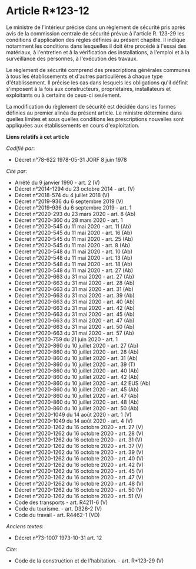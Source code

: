 # Article R*123-12

Le ministre de l'intérieur précise dans un règlement de sécurité pris après avis de la commission centrale de sécurité prévue
à l'article R. 123-29 les conditions d'application des règles définies au présent chapitre. Il indique notamment les
conditions dans lesquelles il doit être procédé à l'essai des matériaux, à l'entretien et à la vérification des
installations, à l'emploi et à la surveillance des personnes, à l'exécution des travaux. 

Le règlement de sécurité comprend des prescriptions générales communes à tous les établissements et d'autres particulières à
chaque type d'établissement. Il précise les cas dans lesquels les obligations qu'il définit s'imposent à la fois aux
constructeurs, propriétaires, installateurs et exploitants ou à certains de ceux-ci seulement. 

La modification du règlement de sécurité est décidée dans les formes définies au premier alinéa du présent article. Le
ministre détermine dans quelles limites et sous quelles conditions les prescriptions nouvelles sont appliquées aux
établissements en cours d'exploitation.

**Liens relatifs à cet article**

_Codifié par_:

  - Décret n°78-622 1978-05-31 JORF 8 juin 1978

_Cité par_:

  - Arrêté du 9 janvier 1990 - art. 2 (V)
  - Décret n°2014-1294 du 23 octobre 2014 - art. (V)
  - Décret n°2018-574 du 4 juillet 2018 (V)
  - Décret n°2019-936 du 6 septembre 2019 (V)
  - Décret n°2019-936 du 6 septembre 2019 - art. 1
  - Décret n°2020-293 du 23 mars 2020 - art. 8 (Ab)
  - Décret n°2020-360 du 28 mars 2020 - art. 1
  - Décret n°2020-545 du 11 mai 2020 - art. 11 (Ab)
  - Décret n°2020-545 du 11 mai 2020 - art. 16 (Ab)
  - Décret n°2020-545 du 11 mai 2020 - art. 25 (Ab)
  - Décret n°2020-545 du 11 mai 2020 - art. 8 (Ab)
  - Décret n°2020-548 du 11 mai 2020 - art. 10 (Ab)
  - Décret n°2020-548 du 11 mai 2020 - art. 13 (Ab)
  - Décret n°2020-548 du 11 mai 2020 - art. 18 (Ab)
  - Décret n°2020-548 du 11 mai 2020 - art. 27 (Ab)
  - Décret n°2020-663 du 31 mai 2020 - art. 27 (Ab)
  - Décret n°2020-663 du 31 mai 2020 - art. 28 (Ab)
  - Décret n°2020-663 du 31 mai 2020 - art. 31 (Ab)
  - Décret n°2020-663 du 31 mai 2020 - art. 39 (Ab)
  - Décret n°2020-663 du 31 mai 2020 - art. 40 (Ab)
  - Décret n°2020-663 du 31 mai 2020 - art. 42 (Ab)
  - Décret n°2020-663 du 31 mai 2020 - art. 45 (Ab)
  - Décret n°2020-663 du 31 mai 2020 - art. 47 (Ab)
  - Décret n°2020-663 du 31 mai 2020 - art. 50 (Ab)
  - Décret n°2020-663 du 31 mai 2020 - art. 57 (Ab)
  - Décret n°2020-759 du 21 juin 2020 - art. 1
  - Décret n°2020-860 du 10 juillet 2020 - art. 27 (Ab)
  - Décret n°2020-860 du 10 juillet 2020 - art. 28 (Ab)
  - Décret n°2020-860 du 10 juillet 2020 - art. 31 (Ab)
  - Décret n°2020-860 du 10 juillet 2020 - art. 39 (T)
  - Décret n°2020-860 du 10 juillet 2020 - art. 40 (Ab)
  - Décret n°2020-860 du 10 juillet 2020 - art. 42 (Ab)
  - Décret n°2020-860 du 10 juillet 2020 - art. 42 EUS (Ab)
  - Décret n°2020-860 du 10 juillet 2020 - art. 45 (Ab)
  - Décret n°2020-860 du 10 juillet 2020 - art. 47 (Ab)
  - Décret n°2020-860 du 10 juillet 2020 - art. 48 (Ab)
  - Décret n°2020-860 du 10 juillet 2020 - art. 50 (Ab)
  - Décret n°2020-1049 du 14 août 2020 - art. 1 (V)
  - Décret n°2020-1049 du 14 août 2020 - art. 4 (V)
  - Décret n°2020-1262 du 16 octobre 2020 - art. 27 (V)
  - Décret n°2020-1262 du 16 octobre 2020 - art. 28 (V)
  - Décret n°2020-1262 du 16 octobre 2020 - art. 31 (V)
  - Décret n°2020-1262 du 16 octobre 2020 - art. 37 (V)
  - Décret n°2020-1262 du 16 octobre 2020 - art. 39 (V)
  - Décret n°2020-1262 du 16 octobre 2020 - art. 40 (V)
  - Décret n°2020-1262 du 16 octobre 2020 - art. 42 (V)
  - Décret n°2020-1262 du 16 octobre 2020 - art. 45 (V)
  - Décret n°2020-1262 du 16 octobre 2020 - art. 47 (V)
  - Décret n°2020-1262 du 16 octobre 2020 - art. 48 (V)
  - Décret n°2020-1262 du 16 octobre 2020 - art. 50 (V)
  - Décret n°2020-1262 du 16 octobre 2020 - art. 51 (V)
  - Code des transports - art. R4211-6 (V)
  - Code du tourisme. - art. D326-2 (V)
  - Code du travail - art. R4462-1 (VD)

_Anciens textes_:

  - Décret n°73-1007 1973-10-31 art. 12

_Cite_:

  - Code de la construction et de l'habitation. - art. R*123-29 (V)

